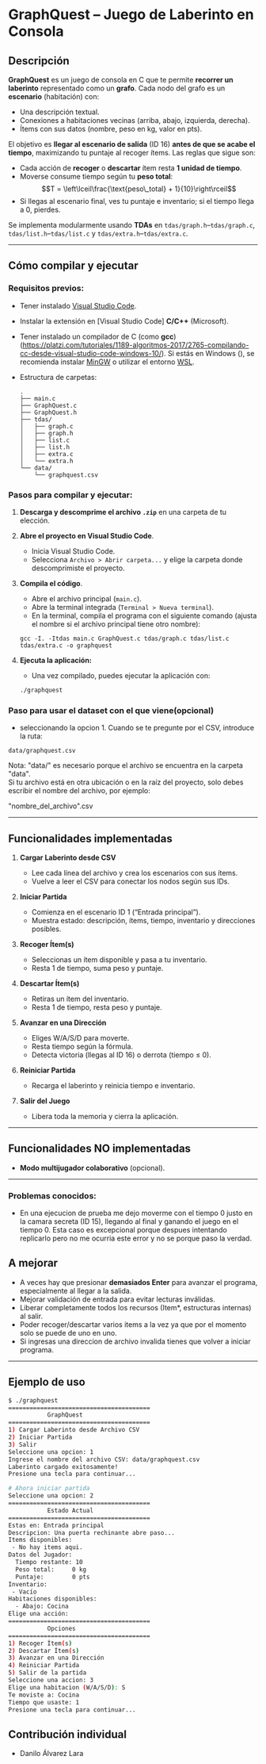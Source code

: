 # GraphQuest – Juego de Laberinto en Consola

## Descripción

**GraphQuest** es un juego de consola en C que te permite **recorrer un laberinto** representado como un **grafo**. Cada nodo del grafo es un **escenario** (habitación) con:

- Una descripción textual.  
- Conexiones a habitaciones vecinas (arriba, abajo, izquierda, derecha).  
- Ítems con sus datos (nombre, peso en kg, valor en pts).  

El objetivo es **llegar al escenario de salida** (ID 16) **antes de que se acabe el tiempo**, maximizando tu puntaje al recoger ítems. Las reglas que sigue son:

- Cada acción de **recoger** o **descartar** ítem resta **1 unidad de tiempo**.  
- Moverse consume tiempo según tu **peso total**:  
  $$T = \left\lceil\frac{\text{peso\_total} + 1}{10}\right\rceil$$  
- Si llegas al escenario final, ves tu puntaje e inventario; si el tiempo llega a 0, pierdes.

Se implementa modularmente usando **TDAs** en `tdas/graph.h`–`tdas/graph.c`, `tdas/list.h`–`tdas/list.c` y `tdas/extra.h`–`tdas/extra.c`.

---

## Cómo compilar y ejecutar

### Requisitos previos:

- Tener instalado [Visual Studio Code](https://code.visualstudio.com/).
- Instalar la extensión en [Visual Studio Code] **C/C++** (Microsoft).
- Tener instalado un compilador de C (como **gcc**)(https://platzi.com/tutoriales/1189-algoritmos-2017/2765-compilando-cc-desde-visual-studio-code-windows-10/). Si estás en Windows (), se recomienda instalar [MinGW](https://www.mingw-w64.org/) o utilizar el entorno [WSL](https://learn.microsoft.com/en-us/windows/wsl/).

- Estructura de carpetas:
  ```
  .
  ├── main.c
  ├── GraphQuest.c
  ├── GraphQuest.h
  ├── tdas/
  │   ├── graph.c
  │   ├── graph.h
  │   ├── list.c
  │   ├── list.h
  │   ├── extra.c
  │   └── extra.h
  └── data/
      └── graphquest.csv
  ```

### Pasos para compilar y ejecutar:

1. **Descarga y descomprime el archivo `.zip`** en una carpeta de tu elección.
2. **Abre el proyecto en Visual Studio Code**.
    - Inicia Visual Studio Code.
    - Selecciona `Archivo > Abrir carpeta...` y elige la carpeta donde descomprimiste el proyecto.
3. **Compila el código**.
    - Abre el archivo principal (`main.c`).
    - Abre la terminal integrada (`Terminal > Nueva terminal`).
    - En la terminal, compila el programa con el siguiente comando (ajusta el nombre si el archivo principal tiene otro nombre):

   ```
   gcc -I. -Itdas main.c GraphQuest.c tdas/graph.c tdas/list.c tdas/extra.c -o graphquest
   ```

4. **Ejecuta la aplicación:**
   - Una vez compilado, puedes ejecutar la aplicación con:

   ```bash
   ./graphquest
   ```


### **Paso para usar el dataset con el que viene(opcional)**

- seleccionando la opcion 1. Cuando se te pregunte por el CSV, introduce la ruta:

```
data/graphquest.csv
```
Nota: "data/" es necesario porque el archivo se encuentra en la carpeta "data".  
Si tu archivo está en otra ubicación o en la raíz del proyecto, solo debes escribir el nombre del archivo, por ejemplo:

"nombre_del_archivo".csv

---

## Funcionalidades implementadas

1. **Cargar Laberinto desde CSV**  
   - Lee cada línea del archivo y crea los escenarios con sus ítems.  
   - Vuelve a leer el CSV para conectar los nodos según sus IDs.  

2. **Iniciar Partida**  
   - Comienza en el escenario ID 1 (“Entrada principal”).  
   - Muestra estado: descripción, ítems, tiempo, inventario y direcciones posibles.

3. **Recoger Ítem(s)**  
   - Seleccionas un ítem disponible y pasa a tu inventario.  
   - Resta 1 de tiempo, suma peso y puntaje.

4. **Descartar Ítem(s)**  
   - Retiras un ítem del inventario.  
   - Resta 1 de tiempo, resta peso y puntaje.

5. **Avanzar en una Dirección**  
   - Eliges W/A/S/D para moverte.  
   - Resta tiempo según la fórmula.  
   - Detecta victoria (llegas al ID 16) o derrota (tiempo ≤ 0).

6. **Reiniciar Partida**  
   - Recarga el laberinto y reinicia tiempo e inventario.

7. **Salir del Juego**  
   - Libera toda la memoria y cierra la aplicación.

---

## Funcionalidades NO implementadas

- **Modo multijugador colaborativo** (opcional).

---

### Problemas conocidos:
- En una ejecucion de prueba me dejo moverme con el tiempo 0 justo en la camara secreta (ID 15), llegando al final y ganando el juego en el tiempo 0. Esta caso es excepcional porque despues intentando replicarlo pero no me ocurria este error y no se porque paso la verdad.

## A mejorar

- A veces hay que presionar **demasiados Enter** para avanzar el programa, especialmente al llegar a la salida.  
- Mejorar validación de entrada para evitar lecturas inválidas.  
- Liberar completamente todos los recursos (Item*, estructuras internas) al salir.
- Poder recoger/descartar varios items a la vez ya que por el momento solo se puede de uno en uno.
- Si ingresas una direccion de archivo invalida tienes que volver a iniciar programa.
---

## Ejemplo de uso

```bash
$ ./graphquest
========================================
           GraphQuest
========================================
1) Cargar Laberinto desde Archivo CSV
2) Iniciar Partida
3) Salir
Seleccione una opcion: 1
Ingrese el nombre del archivo CSV: data/graphquest.csv
Laberinto cargado exitosamente!
Presione una tecla para continuar...

# Ahora iniciar partida
Seleccione una opcion: 2
========================================
           Estado Actual
========================================
Estas en: Entrada principal
Descripcion: Una puerta rechinante abre paso...
Items disponibles:
 - No hay items aqui.
Datos del Jugador:
  Tiempo restante: 10
  Peso total:     0 kg
  Puntaje:        0 pts
Inventario:
 - Vacío
Habitaciones disponibles:
  - Abajo: Cocina
Elige una acción:
========================================
           Opciones
========================================
1) Recoger Ítem(s)
2) Descartar Ítem(s)
3) Avanzar en una Dirección
4) Reiniciar Partida
5) Salir de la partida
Seleccione una accion: 3
Elige una habitacion (W/A/S/D): S
Te moviste a: Cocina
Tiempo que usaste: 1
Presione una tecla para continuar...
```


## Contribución individual
- Danilo Álvarez Lara